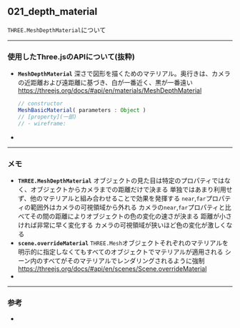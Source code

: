 ## 021_depth_material

``THREE.MeshDepthMaterial``について

---
### 使用したThree.jsのAPIについて(抜粋)

- **``MeshDepthMaterial``**
  深さで図形を描くためのマテリアル。奥行きは、カメラの近距離および遠距離に基づき、白が一番近く、黒が一番遠い
  https://threejs.org/docs/#api/en/materials/MeshDepthMaterial

  ```javascript
  // constructor
  MeshBasicMaterial( parameters : Object )
  // [property](一部)
  // - wireframe: 
  ```


- 

---
### メモ

- **``THREE.MeshDepthMaterial``**
  オブジェクトの見た目は特定のプロパティではなく、オブジェクトからカメラまでの距離だけで決まる
  単独ではあまり利用せず、他のマテリアルと組み合わせることで効果を発揮する
  ``near``,``far``プロパティの範囲外はカメラの可視領域から外れる
  カメラの``near``,``far``プロパティと比べてその間の距離によりオブジェクトの色の変化の速さが決まる
  距離が小さければ非常に早く変化する
  カメラの可視領域が狭いほど色の変化が激しくなる
- **``scene.overrideMaterial``**
  ``THREE.Mesh``オブジェクトそれぞれのマテリアルを明示的に指定しなくてもすべてのオブジェクトでマテリアルが適用される
  シーン内のすべてがそのマテリアルでレンダリングされるように強制
  https://threejs.org/docs/#api/en/scenes/Scene.overrideMaterial
- 

------

### 参考

- 
